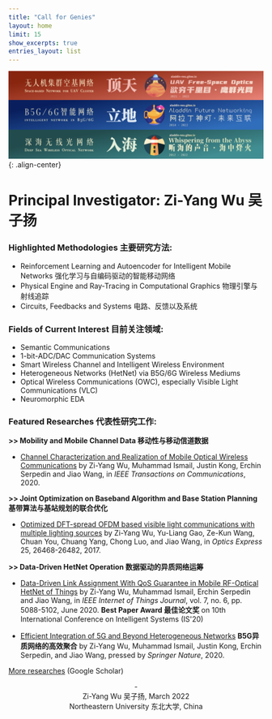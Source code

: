 ```yaml
---
title: "Call for Genies"
layout: home
limit: 15
show_excerpts: true
entries_layout: list
---
```


![center-aligned-image](/images/banner.png){: .align-center}

# Principal Investigator: Zi-Yang Wu 吴子扬

### Highlighted Methodologies 主要研究方法:
- Reinforcement Learning and Autoencoder for Intelligent Mobile Networks 强化学习与自编码驱动的智能移动网络
- Physical Engine and Ray-Tracing in Computational Graphics 物理引擎与射线追踪
- Circuits, Feedbacks and Systems 电路、反馈以及系统

### Fields of Current Interest 目前关注领域:
- Semantic Communications 
- 1-bit-ADC/DAC Communication Systems
- Smart Wireless Channel and Intelligent Wireless Environment
- Heterogeneous Networks (HetNet) via B5G/6G Wireless Mediums
- Optical Wireless Communications (OWC), especially Visible Light Communications (VLC)
- Neuromorphic EDA

### Featured Researches 代表性研究工作:

**>> Mobility and Mobile Channel Data 移动性与移动信道数据** 

  - [Channel Characterization and Realization of Mobile Optical Wireless Communications](https://ieeexplore.ieee.org/abstract/document/9140033) by Zi-Yang Wu, Muhammad Ismail, Justin Kong, Erchin Serpedin and Jiao Wang, in _IEEE Transactions on Communications_, 2020.
  
**>> Joint Optimization on Baseband Algorithm and Base Station Planning 基带算法与基站规划的联合优化** 
  
  - [Optimized DFT-spread OFDM based visible light communications with multiple lighting sources](https://www.osapublishing.org/oe/abstract.cfm?uri=oe-25-22-26468) by Zi-Yang Wu, Yu-Liang Gao, Ze-Kun Wang, Chuan You, Chuang Yang, Chong Luo, and Jiao Wang, in _Optics Express_ 25, 26468-26482, 2017.
  
**>> Data-Driven HetNet Operation 数据驱动的异质网络运筹** 
  
  - [Data-Driven Link Assignment With QoS Guarantee in Mobile RF-Optical HetNet of Things](https://ieeexplore.ieee.org/stamp/stamp.jsp?tp=&arnumber=9007356&isnumber=9115800) by Zi-Yang Wu, Muhammad Ismail, Erchin Serpedin and Jiao Wang, in _IEEE Internet of Things Journal_, vol. 7, no. 6, pp. 5088-5102, June 2020. **Best Paper Award 最佳论文奖** on 10th International Conference on Intelligent Systems (IS'20)
  
  - [Efficient Integration of 5G and Beyond Heterogeneous Networks](https://link.springer.com/book/10.1007%2F978-981-15-6938-8) **B5G异质网络的高效聚合** by Zi-Yang Wu, Muhammad Ismail, Justin Kong, Erchin Serpedin, and Jiao Wang, pressed by _Springer Nature_, 2020.
  
[More researches](https://scholar.google.com.hk/citations?user=BDEsGscAAAAJ&hl=zh-CN) (Google Scholar)

<center> - </center>

<center>Zi-Yang Wu 吴子扬, March 2022</center>

<center>Northeastern University 东北大学, China</center>
